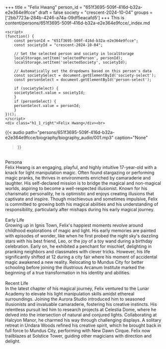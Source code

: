 +++
title = "Felix Hwang"
person_id = "651f3695-509f-416d-b32a-e2e364e9fcce"
draft = false
society = "crescent-2024-10-04"
groups = ['2bb7723a-284b-4246-a74a-09df5eacafd5']
+++
This is content/persons/651f3695-509f-416d-b32a-e2e364e9fcce/_index.md


    <script>
    (function() {
        const personId = "651f3695-509f-416d-b32a-e2e364e9fcce";
        const societyId = "crescent-2024-10-04";

        // Set the selected person and society in localStorage
        localStorage.setItem('selectedPerson', personId);
        localStorage.setItem('selectedSociety', societyId);

        // Automatically set the dropdowns based on this person's data
        const societySelect = document.getElementById('society-select');
        const personSelect = document.getElementById('person-select');

        if (societySelect) {
        societySelect.value = societyId;
        }
        if (personSelect) {
        personSelect.value = personId;
        }
    })();
    </script>
    <div class="h1_1_right">Felix Hwang</div><br>
{{< audio
    path="persons/651f3695-509f-416d-b32a-e2e364e9fcce/biography/biography_audio/001.mp3" 
    caption="None"
>}}
<br>
<div class="h2">Persona</div><div class="plain">Felix Hwang is an engaging, playful, and highly intuitive 17-year-old with a knack for light manipulation magic. Often found stargazing or performing magic pranks, he thrives in environments enriched by camaraderie and laughter. His self-declared mission is to bridge the magical and non-magical worlds, aspiring to become a well-respected illusionist. Known for his charismatic personality, he is optimistic and enjoys creating illusions that captivate and inspire. Though mischievous and sometimes impulsive, Felix is committed to growing both his magical abilities and his understanding of responsibility, particularly after mishaps during his early magical journey.</div><br>
<div class="h2">Early Life</div><div class="plain">Growing up in Ignis Town, Felix's happiest moments revolve around childhood explorations of magic and light. His early memories are painted with episodes of wonder, like when he first probed the night sky's dazzling stars with his best friend, Leo, or the joy of a toy wand during a birthday celebration. Early on, he exhibited a penchant for mischief, delighting in pranking neighbors and classmates with clever tricks. However, his life significantly shifted at 12 during a city fair where his moment of accidental magic awakened a new reality. Relocating to Mundus City for better schooling before joining the illustrious Arcanum Institute marked the beginning of a true transformation in his identity and abilities.</div><br>
<div class="h2">Recent Life</div><div class="plain">In the latest chapter of his magical journey, Felix ventured to the Lunar Academy to elevate his light manipulation skills amidst ethereal surroundings. Joining the Aurora Studio introduced him to seasoned illusionists and invaluable camaraderie, fostering his creative instincts. His relentless pursuit led him to research projects at Celestia Dome, where he delved into the intersection of natural and conjured lights. Collaborating at Halcyon Manor, he charmed his way through challenging displays. A solitary retreat in Undara Woods refined his creative spirit, which he brought back in full force to Mundus City, performing with New Dawn Cirque. Felix now trailblazes at Solstice Tower, guiding other magicians with direction and delight.</div><br>
